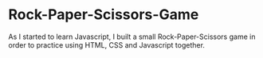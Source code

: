# Rock-Paper-Scissors-Game

As I started to learn Javascript, I built a small Rock-Paper-Scissors game in order to practice using HTML, CSS and Javascript together.
